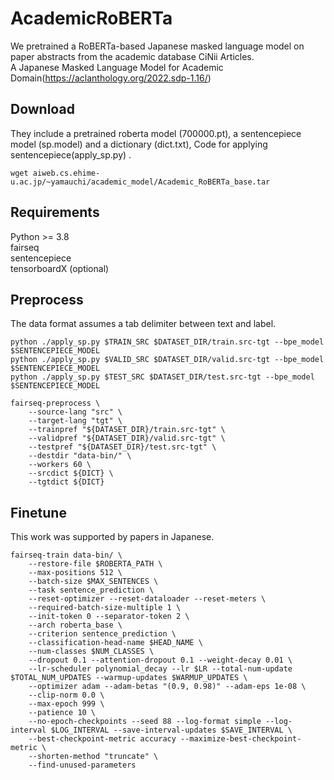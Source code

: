# AcademicRoBERTa

We pretrained a RoBERTa-based Japanese masked language model on paper abstracts from the academic database CiNii Articles.  
A Japanese Masked Language Model for Academic Domain(https://aclanthology.org/2022.sdp-1.16/)

## Download
They include a pretrained roberta model (700000.pt), a sentencepiece model (sp.model) and a dictionary (dict.txt), Code for applying sentencepiece(apply_sp.py) .
```
wget aiweb.cs.ehime-u.ac.jp/~yamauchi/academic_model/Academic_RoBERTa_base.tar
```
## Requirements
Python >= 3.8 <br>
fairseq <br>
sentencepiece <br>
tensorboardX (optional) <br>

## Preprocess
The data format assumes a tab delimiter between text and label.

```
python ./apply_sp.py $TRAIN_SRC $DATASET_DIR/train.src-tgt --bpe_model $SENTENCEPIECE_MODEL
python ./apply_sp.py $VALID_SRC $DATASET_DIR/valid.src-tgt --bpe_model $SENTENCEPIECE_MODEL
python ./apply_sp.py $TEST_SRC $DATASET_DIR/test.src-tgt --bpe_model $SENTENCEPIECE_MODEL
```
```
fairseq-preprocess \
    --source-lang "src" \
    --target-lang "tgt" \
    --trainpref "${DATASET_DIR}/train.src-tgt" \
    --validpref "${DATASET_DIR}/valid.src-tgt" \
    --testpref "${DATASET_DIR}/test.src-tgt" \
    --destdir "data-bin/" \
    --workers 60 \
    --srcdict ${DICT} \
    --tgtdict ${DICT}
```
## Finetune
This work was supported by papers in Japanese.
```
fairseq-train data-bin/ \
    --restore-file $ROBERTA_PATH \
    --max-positions 512 \
    --batch-size $MAX_SENTENCES \
    --task sentence_prediction \
    --reset-optimizer --reset-dataloader --reset-meters \
    --required-batch-size-multiple 1 \
    --init-token 0 --separator-token 2 \
    --arch roberta_base \
    --criterion sentence_prediction \
    --classification-head-name $HEAD_NAME \
    --num-classes $NUM_CLASSES \
    --dropout 0.1 --attention-dropout 0.1 --weight-decay 0.01 \
    --lr-scheduler polynomial_decay --lr $LR --total-num-update $TOTAL_NUM_UPDATES --warmup-updates $WARMUP_UPDATES \
    --optimizer adam --adam-betas "(0.9, 0.98)" --adam-eps 1e-08 \
    --clip-norm 0.0 \
    --max-epoch 999 \
    --patience 10 \
    --no-epoch-checkpoints --seed 88 --log-format simple --log-interval $LOG_INTERVAL --save-interval-updates $SAVE_INTERVAL \
    --best-checkpoint-metric accuracy --maximize-best-checkpoint-metric \
    --shorten-method "truncate" \
    --find-unused-parameters
```
